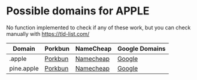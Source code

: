 # Possible domains for APPLE

No function implemented to check if any of these work, but you can check manually with https://tld-list.com/

| Domain | Porkbun | NameCheap | Google Domains |
|---|---|---|---|
| .apple | [Porkbun](https://porkbun.com/checkout/search?prb=e814663da1&tlds=&idnLanguage=&search=search&q=.apple) | [Namecheap](https://www.namecheap.com/domains/registration/results/?domain=.apple) | [Google](https://domains.google.com/registrar/search?searchTerm=.apple) |
| pine.apple | [Porkbun](https://porkbun.com/checkout/search?prb=e814663da1&tlds=&idnLanguage=&search=search&q=pine.apple) | [Namecheap](https://www.namecheap.com/domains/registration/results/?domain=pine.apple) | [Google](https://domains.google.com/registrar/search?searchTerm=pine.apple) |
